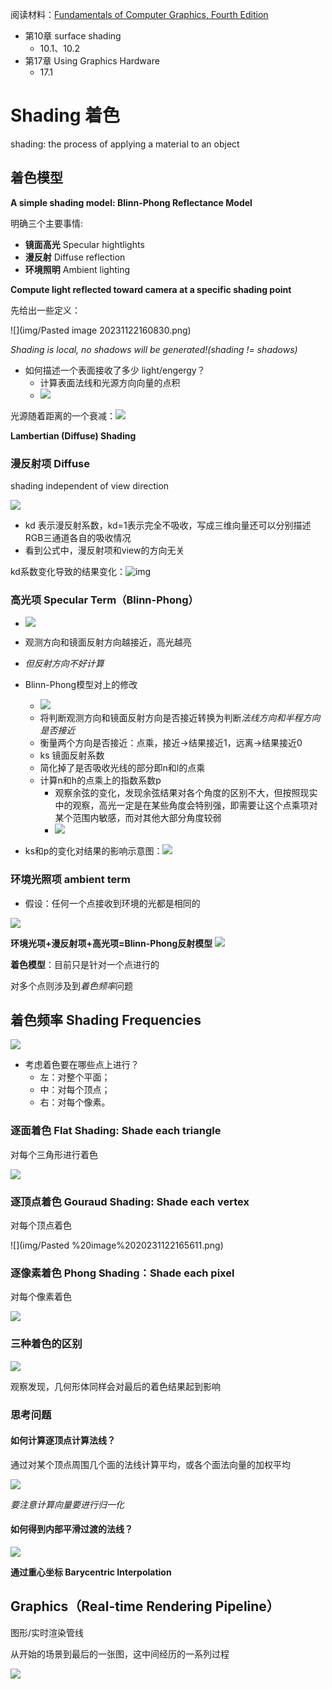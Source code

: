 阅读材料：[Fundamentals of Computer Graphics, Fourth Edition](Fundamentals%20of%20Computer%20Graphics,%20Fourth%20Edition.pdf)

- 第10章 surface shading
  - 10.1、10.2
- 第17章 Using Graphics Hardware
  - 17.1

# Shading 着色

shading: the process of applying a material to an object

## 着色模型

**A simple shading model: Blinn-Phong Reflectance Model**

明确三个主要事情:

- **镜面高光** Specular hightlights
- **漫反射** Diffuse reflection
- **环境照明** Ambient lighting

**Compute light reflected toward camera at a specific shading point**

先给出一些定义：

![](img/Pasted image 20231122160830.png)

*Shading is local, no shadows will be generated!(shading != shadows)*

- 如何描述一个表面接收了多少 light/engergy？
  - 计算表面法线和光源方向向量的点积
  - ![](Pasted%20image%2020231122161044.png)

光源随着距离的一个衰减：![](Pasted%20image%2020231122161144.png)

**Lambertian (Diffuse) Shading**

### 漫反射项 Diffuse

shading independent of view direction

![](Pasted%20image%2020231122161258.png)

- kd 表示漫反射系数，kd=1表示完全不吸收，写成三维向量还可以分别描述RGB三通道各自的吸收情况
- 看到公式中，漫反射项和view的方向无关

kd系数变化导致的结果变化：![img](Pasted%20image%2020231122161446.png)

### 高光项 Specular Term（Blinn-Phong）

- ![](Pasted%20image%2020231122163300.png)
- 观测方向和镜面反射方向越接近，高光越亮
- *但反射方向不好计算*
- Blinn-Phong模型对上的修改

  - ![](Pasted%20image%2020231122164115.png)
  - 将判断观测方向和镜面反射方向是否接近转换为判断*法线方向和半程方向是否接近*
  - 衡量两个方向是否接近：点乘，接近->结果接近1，远离->结果接近0
  - ks 镜面反射系数
  - 简化掉了是否吸收光线的部分即n和l的点乘
  - 计算n和h的点乘上的指数系数p
    - 观察余弦的变化，发现余弦结果对各个角度的区别不大，但按照现实中的观察，高光一定是在某些角度会特别强，即需要让这个点乘项对某个范围内敏感，而对其他大部分角度较弱
    - ![](Pasted%20image%2020231122164511.png)
- ks和p的变化对结果的影响示意图：![](Pasted%20image%2020231122164636.png)

### 环境光照项 ambient term

- 假设：任何一个点接收到环境的光都是相同的

![](Pasted%20image%2020231122164735.png)

**环境光项+漫反射项+高光项=Blinn-Phong反射模型**
![](Blinn-Phong反射模型.png)

**着色模型**：目前只是针对一个点进行的

对多个点则涉及到*着色频率*问题

## 着色频率 **Shading Frequencies**

![](Pasted%20image%2020231122165248.png)

- 考虑着色要在哪些点上进行？
  - 左：对整个平面；
  - 中：对每个顶点；
  - 右：对每个像素。

### 逐面着色 Flat Shading: Shade each triangle

对每个三角形进行着色

![](Pasted%20image%2020231122165545.png)

### 逐顶点着色 Gouraud Shading: Shade each vertex

对每个顶点着色

![](img/Pasted %20image%2020231122165611.png)

### 逐像素着色 Phong Shading：Shade each pixel

对每个像素着色

![](Pasted%20image%2020231122165655.png)

### 三种着色的区别

![](Pasted%20image%2020231122165905.png)

观察发现，几何形体同样会对最后的着色结果起到影响

### 思考问题

#### 如何计算逐顶点计算法线？

通过对某个顶点周围几个面的法线计算平均，或各个面法向量的加权平均

![](Pasted%20image%2020231122170302.png)

*要注意计算向量要进行归一化*

#### 如何得到内部平滑过渡的法线？

![](Pasted%20image%2020231122170448.png)

**通过重心坐标 Barycentric Interpolation**

## Graphics（Real-time Rendering Pipeline）

图形/实时渲染管线

从开始的场景到最后的一张图，这中间经历的一系列过程

![](Pasted%20image%2020231122170735.png)
